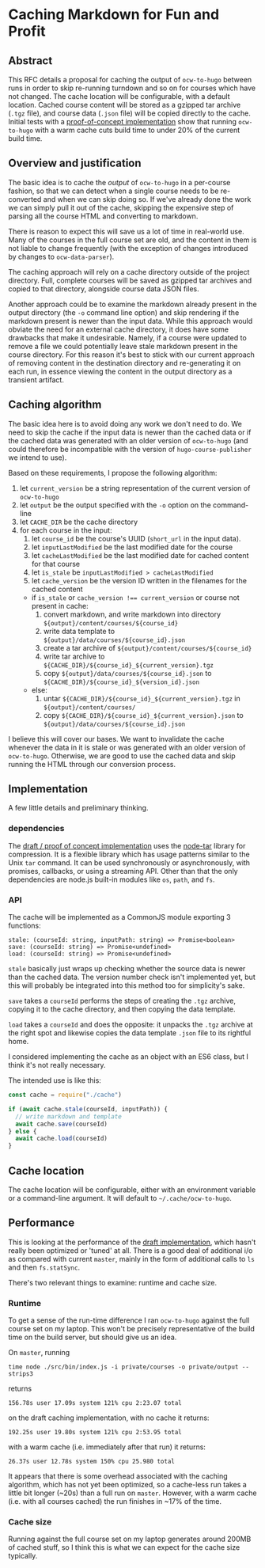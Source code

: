 # Caching Markdown for Fun and Profit

## Abstract

This RFC details a proposal for caching the output of `ocw-to-hugo` between
runs in order to skip re-running turndown and so on for courses which have not
changed. The cache location will be configurable, with a default location.
Cached course content will be stored as a gzipped tar archive (`.tgz` file),
and course data (`.json` file) will be copied directly to the cache. Initial
tests with a [proof-of-concept
implementation](https://github.com/mitodl/ocw-to-hugo/pull/143) show that
running `ocw-to-hugo` with a warm cache cuts build time to under 20% of the
current build time.

## Overview and justification

The basic idea is to cache the _output_ of `ocw-to-hugo` in a per-course
fashion, so that we can detect when a single course needs to be re-converted
and when we can skip doing so. If we've already done the work we can simply
pull it out of the cache, skipping the expensive step of parsing all the course
HTML and converting to markdown.

There is reason to expect this will save us a lot of time in real-world use.
Many of the courses in the full course set are old, and the content in them is
not liable to change frequently (with the exception of changes introduced by
changes to `ocw-data-parser`).

The caching approach will rely on a cache directory outside of the project
directory. Full, complete courses will be saved as gzipped tar archives and
copied to that directory, alongside course data JSON files.

Another approach could be to examine the markdown already present in the output
directory (the `-o` command line option) and skip rendering if the markdown
present is newer than the input data.  While this approach would obviate the
need for an external cache directory, it does have some drawbacks that make it
undesirable. Namely, if a course were updated to remove a file we could
potentially leave stale markdown present in the course directory. For this
reason it's best to stick with our current approach of removing content in the
destination directory and re-generating it on each run, in essence viewing the
content in the output directory as a transient artifact.

## Caching algorithm

The basic idea here is to avoid doing any work we don't need to do. We need to
skip the cache if the input data is newer than the cached data or if the cached
data was generated with an older version of `ocw-to-hugo` (and could therefore
be incompatible with the version of `hugo-course-publisher` we intend to use).

Based on these requirements, I propose the following algorithm:

1. let `current_version` be a string representation of the current version of `ocw-to-hugo`
1. let `output` be the output specified with the `-o` option on the command-line
1. let `CACHE_DIR` be the cache directory
1. for each course in the input:
    1. let `course_id` be the course's UUID (`short_url` in the input data).
    1. let `inputLastModified` be the last modified date for the course
    1. let `cacheLastModified` be the last modified date for cached content for that course
    1. let `is_stale` be `inputLastModified > cacheLastModified`
    1. let `cache_version` be the version ID written in the filenames for the cached content
    - if `is_stale` or `cache_version !== current_version` or course not present in cache:
        1. convert markdown, and write markdown into directory `${output}/content/courses/${course_id}`
        1. write data template to `${output}/data/courses/${course_id}.json`
        1. create a tar archive of `${output}/content/courses/${course_id}`
        1. write tar archive to `${CACHE_DIR}/${course_id}_${current_version}.tgz`
        1. copy `${output}/data/courses/${course_id}.json` to `${CACHE_DIR}/${course_id}_${version_id}.json`
    - else:
        1. untar `${CACHE_DIR}/${course_id}_${current_version}.tgz` in `${output}/content/courses/`
        1. copy `${CACHE_DIR}/${course_id}_${current_version}.json` to `${output}/data/courses/${course_id}.json`

I believe this will cover our bases. We want to invalidate the cache whenever the
data in it is stale or was generated with an older version of `ocw-to-hugo`.
Otherwise, we are good to use the cached data and skip running the HTML through
our conversion process.

## Implementation

A few little details and preliminary thinking.

### dependencies

The [draft / proof of concept
implementation](https://github.com/mitodl/ocw-to-hugo/pull/143) uses the
[node-tar](https://github.com/npm/node-tar) library for compression. It is a
flexible library which has usage patterns similar to the Unix `tar` command. It
can be used synchronously or asynchronously, with promises, callbacks, or using
a streaming API. Other than that the only dependencies are node.js built-in
modules like `os`, `path`, and `fs`.

### API

The cache will be implemented as a CommonJS module exporting 3 functions:

```
stale: (courseId: string, inputPath: string) => Promise<boolean>
save: (courseId: string) => Promise<undefined>
load: (courseId: string) => Promise<undefined>
```

`stale` basically just wraps up checking whether the source data is newer than
the cached data. The version number check isn't implemented yet, but this will
probably be integrated into this method too for simplicity's sake.

`save` takes a `courseId` performs the steps of creating the `.tgz` archive,
copying it to the cache directory, and then copying the data template.

`load` takes a `courseId` and does the opposite: it unpacks the `.tgz` archive
at the right spot and likewise copies the data template `.json` file to its
rightful home.

I considered implementing the cache as an object with an ES6 class, but I think
it's not really necessary.

The intended use is like this:

```js
const cache = require("./cache")

if (await cache.stale(courseId, inputPath)) {
  // write markdown and template
  await cache.save(courseId)
} else {
  await cache.load(courseId)
}
```

## Cache location

The cache location will be configurable, either with an environment variable or
a command-line argument. It will default to `~/.cache/ocw-to-hugo`.

## Performance

This is looking at the performance of the [draft
implementation](https://github.com/mitodl/ocw-to-hugo/pull/143), which hasn't
really been optimized or 'tuned' at all. There is a good deal of additional i/o
as compared with current `master`, mainly in the form of additional calls to
`ls` and then `fs.statSync`.

There's two relevant things to examine: runtime and cache size.

### Runtime

To get a sense of the run-time difference I ran `ocw-to-hugo` against the full
course set on my laptop. This won't be precisely representative of the build
time on the build server, but should give us an idea.

On `master`, running

```
time node ./src/bin/index.js -i private/courses -o private/output --strips3
```

returns

```
156.78s user 17.09s system 121% cpu 2:23.07 total
```

on the draft caching implementation, with no cache it returns:

```
192.25s user 19.80s system 121% cpu 2:53.95 total
```

with a warm cache (i.e. immediately after that run) it returns:

```
26.37s user 12.78s system 150% cpu 25.980 total
```

It appears that there is some overhead associated with the caching algorithm,
which has not yet been optimized, so a cache-less run takes a little bit longer
(~20s) than a full run on `master`. However, with a warm cache (i.e. with all
courses cached) the run finishes in ~17% of the time.


### Cache size

Running against the full course set on my laptop generates around 200MB of
cached stuff, so I think this is what we can expect for the cache size typically.
